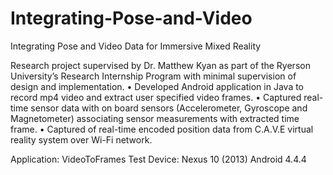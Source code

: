 # Integrating-Pose-and-Video
Integrating Pose and Video Data for Immersive Mixed Reality

Research project supervised by Dr. Matthew Kyan as part of the Ryerson University’s Research Internship Program with minimal supervision of design and implementation.
•	Developed Android application in Java to record mp4 video and extract user specified video frames.
•	Captured real-time sensor data with on board sensors (Accelerometer, Gyroscope and Magnetometer) associating sensor measurements with extracted time frame.
•	Captured of real-time encoded position data from C.A.V.E virtual reality system over Wi-Fi network.

Application: VideoToFrames
Test Device: Nexus 10 (2013)
Android 4.4.4
